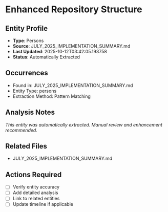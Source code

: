 # Enhanced Repository Structure

## Entity Profile
- **Type**: Persons
- **Source**: JULY_2025_IMPLEMENTATION_SUMMARY.md
- **Last Updated**: 2025-10-12T03:42:05.193758
- **Status**: Automatically Extracted

## Occurrences
- Found in: JULY_2025_IMPLEMENTATION_SUMMARY.md
- Entity Type: persons
- Extraction Method: Pattern Matching

## Analysis Notes
*This entity was automatically extracted. Manual review and enhancement recommended.*

## Related Files
- JULY_2025_IMPLEMENTATION_SUMMARY.md

## Actions Required
- [ ] Verify entity accuracy
- [ ] Add detailed analysis
- [ ] Link to related entities
- [ ] Update timeline if applicable
